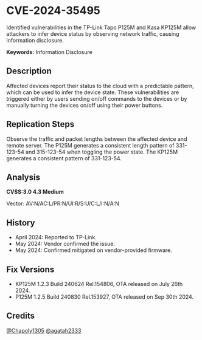# CVE-2024-35495

Identified vulnerabilities in the TP-Link Tapo P125M and Kasa KP125M allow attackers to infer device status by observing network traffic, causing information disclosure.

**Keywords:** Information Disclosure

## Description
Affected devices report their status to the cloud with a predictable pattern, which can be used to infer the device state. These vulnerabilities are triggered either by users sending on/off commands to the devices or by manually turning the devices on/off using their power buttons.

## Replication Steps
Observe the traffic and packet lengths between the affected device and remote server. The P125M generates a consistent length pattern of 331-123-54 and 315-123-54 when toggling the power state. The KP125M generates a consistent pattern of 331-123-54.

## Analysis
**CVSS:3.0 4.3 Medium**

Vector: AV:N/AC:L/PR:N/UI:R/S:U/C:L/I:N/A:N

## History
- April 2024: Reported to TP-Link.
- May 2024: Vendor confirmed the issue.
- May 2024: Confirmed mitigated on vendor-provided firmware.

## Fix Versions
- KP125M 1.2.3 Build 240624 Rel.154806, OTA released on July 26th 2024.
- P125M 1.2.5 Build 240830 Rel.153927, OTA released on Sep 30th 2024.

## Credits
[@Chapoly1305](https://github.com/Chapoly1305) [@agatah2333](https://agatah2333.github.io/)
